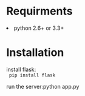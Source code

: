 <h1>Requirments</h1>
 <li>python 2.6+ or 3.3+</li>
 <h1>Installation</h1>
 install flask:
 <code>
 pip install flask
 </code>
 <br>
 run the server:python app.py
 

